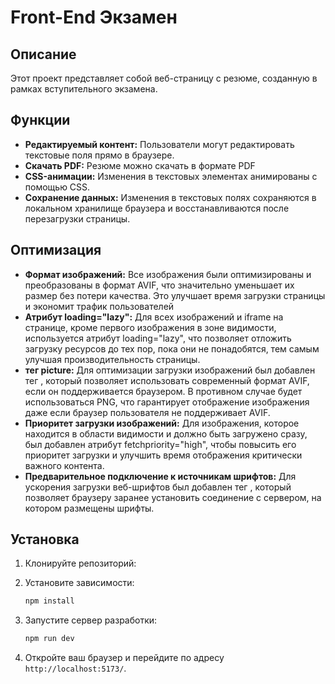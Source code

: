 # Front-End Экзамен

## Описание

Этот проект представляет собой веб-страницу с резюме, созданную в рамках вступительного экзамена.


## Функции

- **Редактируемый контент:** 
Пользователи могут редактировать текстовые поля прямо в браузере.
- **Скачать PDF:** 
Резюме можно скачать в формате PDF
- **CSS-анимации:** 
Изменения в текстовых элементах анимированы с помощью CSS.
- **Сохранение данных:**
Изменения в текстовых полях сохраняются в локальном хранилище браузера и восстанавливаются после перезагрузки страницы.

## Оптимизация
- **Формат изображений:**
Все изображения были оптимизированы и преобразованы в формат AVIF, что значительно уменьшает их размер без потери качества. Это улучшает время загрузки страницы и экономит трафик пользователей
- **Атрибут loading="lazy":**
Для всех изображений и iframe на странице, кроме первого изображения в зоне видимости, используется атрибут loading="lazy", что позволяет отложить загрузку ресурсов до тех пор, пока они не понадобятся, тем самым улучшая производительность страницы.
- **тег picture:** 
Для оптимизации загрузки изображений был добавлен тег <picture>, который позволяет использовать современный формат AVIF, если он поддерживается браузером. В противном случае будет использоваться PNG, что гарантирует отображение изображения даже если браузер пользователя не поддерживает AVIF.
- **Приоритет загрузки изображений:** 
Для изображения, которое находится в области видимости и должно быть загружено сразу, был добавлен атрибут fetchpriority="high", чтобы повысить его приоритет загрузки и улучшить время отображения критически важного контента.
- **Предварительное подключение к источникам шрифтов:**
   Для ускорения загрузки веб-шрифтов был добавлен тег <link rel="preconnect">, который позволяет браузеру заранее установить соединение с сервером, на котором размещены шрифты.
## Установка

1. Клонируйте репозиторий:


2. Установите зависимости:

    ```bash
    npm install
    ```

3. Запустите сервер разработки:

    ```bash
    npm run dev
    ```

4. Откройте ваш браузер и перейдите по адресу `http://localhost:5173/`.
